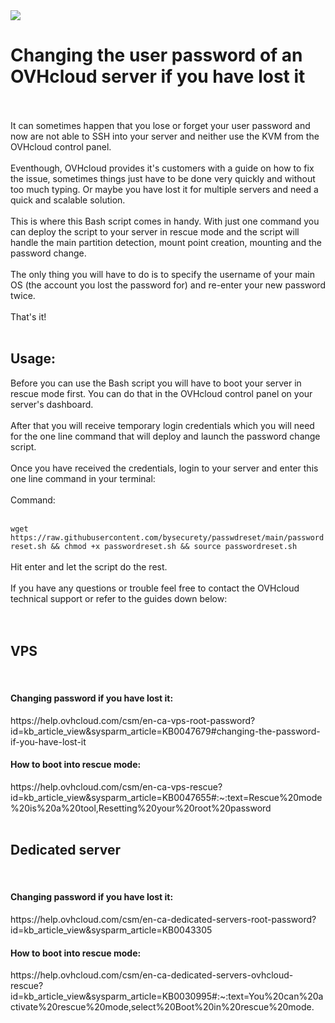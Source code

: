 <img src="https://github.com/bysecurety/passwdreset/blob/main/OVHcloudVPSpasswdreset.jpg">

# Changing the user password of an OVHcloud server if you have lost it
</br>
</br>
It can sometimes happen that you lose or forget your user password and now are not able to SSH into your server and neither use the KVM from the OVHcloud control panel.
</br></br>
Eventhough, OVHcloud provides it's customers with a guide on how to fix the issue, sometimes things just have to be done very quickly 
and without too much typing. Or maybe you have lost it for multiple servers and need a quick and scalable solution.
</br></br>
This is where this Bash script comes in handy. With just one command you can deploy the script to your server in rescue mode and 
the script will handle the main partition detection, mount point creation, mounting and the password change. 
</br></br>
The only thing you will have to do is to specify the username of your main OS (the account you lost the password for) and re-enter your new password twice.
</br></br>
That's it!
</br>
</br>
<h2>Usage:</h2>
Before you can use the Bash script you will have to boot your server in rescue mode first.
You can do that in the OVHcloud control panel on your server's dashboard.
</br></br>
After that you will receive temporary login credentials which you will need for the one line command that will deploy and launch the 
password change script.
</br>
</br>
Once you have received the credentials, login to your server and enter this one line command in your terminal:
</br></br>
Command:
</br></br>

` wget https://raw.githubusercontent.com/bysecurety/passwdreset/main/passwordreset.sh && chmod +x passwordreset.sh && source passwordreset.sh `
</br>
</br>
Hit enter and let the script do the rest.
</br></br>
If you have any questions or trouble feel free to contact the OVHcloud technical support or refer to the guides down below:
</br></br>
</br>
<h2>VPS</h2>
</br>
<h4>Changing password if you have lost it:</h4>
https://help.ovhcloud.com/csm/en-ca-vps-root-password?id=kb_article_view&sysparm_article=KB0047679#changing-the-password-if-you-have-lost-it
</br>
<h4>How to boot into rescue mode:</h4>
https://help.ovhcloud.com/csm/en-ca-vps-rescue?id=kb_article_view&sysparm_article=KB0047655#:~:text=Rescue%20mode%20is%20a%20tool,Resetting%20your%20root%20password
</br></br>

<h2>Dedicated server</h2>
</br>
<h4>Changing password if you have lost it:</h4>
https://help.ovhcloud.com/csm/en-ca-dedicated-servers-root-password?id=kb_article_view&sysparm_article=KB0043305
</br>
<h4>How to boot into rescue mode:</h4>
https://help.ovhcloud.com/csm/en-ca-dedicated-servers-ovhcloud-rescue?id=kb_article_view&sysparm_article=KB0030995#:~:text=You%20can%20activate%20rescue%20mode,select%20Boot%20in%20rescue%20mode.

